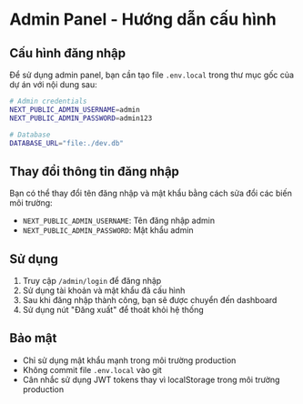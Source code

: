 # Admin Panel - Hướng dẫn cấu hình

## Cấu hình đăng nhập

Để sử dụng admin panel, bạn cần tạo file `.env.local` trong thư mục gốc của dự án với nội dung sau:

```bash
# Admin credentials
NEXT_PUBLIC_ADMIN_USERNAME=admin
NEXT_PUBLIC_ADMIN_PASSWORD=admin123

# Database
DATABASE_URL="file:./dev.db"
```

## Thay đổi thông tin đăng nhập

Bạn có thể thay đổi tên đăng nhập và mật khẩu bằng cách sửa đổi các biến môi trường:

- `NEXT_PUBLIC_ADMIN_USERNAME`: Tên đăng nhập admin
- `NEXT_PUBLIC_ADMIN_PASSWORD`: Mật khẩu admin

## Sử dụng

1. Truy cập `/admin/login` để đăng nhập
2. Sử dụng tài khoản và mật khẩu đã cấu hình
3. Sau khi đăng nhập thành công, bạn sẽ được chuyển đến dashboard
4. Sử dụng nút "Đăng xuất" để thoát khỏi hệ thống

## Bảo mật

- Chỉ sử dụng mật khẩu mạnh trong môi trường production
- Không commit file `.env.local` vào git
- Cân nhắc sử dụng JWT tokens thay vì localStorage trong môi trường production
